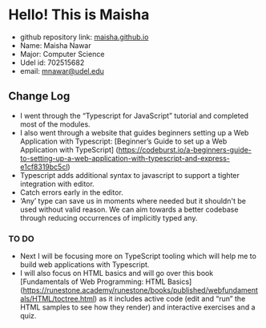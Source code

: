 # Hello! This is Maisha
- github repository link: [maisha.github.io](https://github.com/mnawar27/maisha.github.io)
- Name: Maisha Nawar
- Major: Computer Science
- Udel id: 702515682
- email: mnawar@udel.edu
## Change Log
- I went through the “Typescript for JavaScript” tutorial and completed most of the modules.
- I also went through a website that guides beginners setting up a Web Application with Typescript: [Beginner’s Guide to set up a Web Application with TypeScript] (https://codeburst.io/a-beginners-guide-to-setting-up-a-web-application-with-typescript-and-express-e1cf8319bc5cl)
- Typescript adds additional syntax to javascript to support a tighter integration with editor.
- Catch errors early in the editor.
- ‘Any’ type can save us in moments where needed but it shouldn't be used without valid reason. We can aim towards a better codebase through reducing occurrences of implicitly typed any.
### TO DO
- Next I will be focusing more on TypeScript tooling which will help me to build web applications with Typescript.
- I will also focus on HTML basics and will go over this book [Fundamentals of Web Programming: HTML Basics] (https://runestone.academy/runestone/books/published/webfundamentals/HTML/toctree.html) as it includes active code (edit and “run” the HTML samples to see how they render) and interactive exercises and a quiz.

